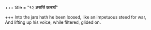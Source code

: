 +++
title = "१२ असर्जि कलशाँ"

+++
Into the jars hath he been loosed, like an impetuous steed for war,  
     And lifting up his voice, while filtered, glided on.